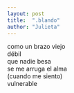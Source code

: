 ```yaml
---
layout: post
title:  ".blando"
author: "Julieta"
---
```


como un brazo viejo    
débil    
que nadie besa    
se me arruga el alma    
(cuando me siento)    
vulnerable

